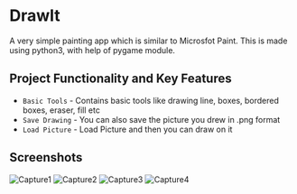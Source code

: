 # DrawIt


A very simple painting app which is similar to Microsfot Paint. This is made using python3, with help of pygame module.


Project Functionality and Key Features
--------------------------------------

  * `Basic Tools` - Contains basic tools like drawing line, boxes, bordered boxes, eraser, fill etc
  * `Save Drawing` - You can also save the picture you drew in .png format
  * `Load Picture` - Load Picture and then you can draw on it



Screenshots
--------------------------


![Capture1](https://user-images.githubusercontent.com/46398353/141173566-ca2b218a-9c6d-4771-95d8-5fe7537075fe.PNG)
![Capture2](https://user-images.githubusercontent.com/46398353/141173573-6ab9b331-4b1c-4936-948e-38af8f7f8f85.PNG)
![Capture3](https://user-images.githubusercontent.com/46398353/141173574-6f0fd3f6-b2df-42b2-a845-9a0e5533ae13.PNG)
![Capture4](https://user-images.githubusercontent.com/46398353/141173577-4fcc4f08-473c-4d4c-8cd5-8d5b5a27e9eb.PNG)

